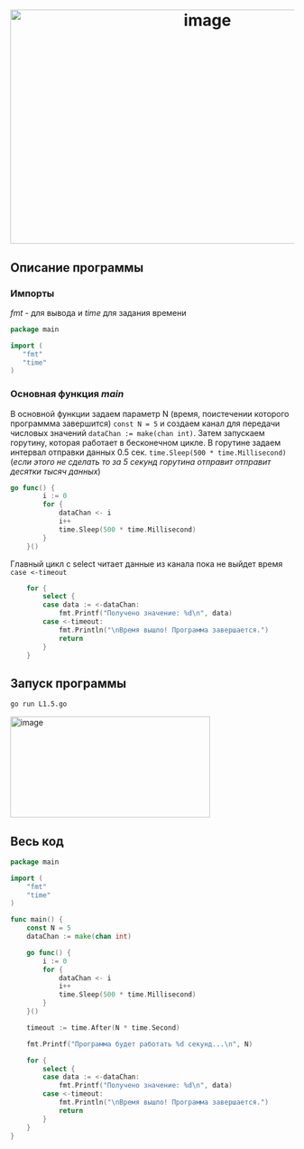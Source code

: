 <h1 align = "center"><img width="683" height="415" alt="image" src="https://github.com/user-attachments/assets/657fa81f-53ea-435e-aa65-4ea30e686606" />
</h1>

## Описание программы 

### Импорты
*fmt* - для вывода и *time* для задания времени
 ```go
 package main

import (
	"fmt"
	"time"
)
 ```
### Основная функция *main*
В основной функции задаем параметр N (время, поистечении которого программма завершится) `const N = 5` и создаем канал для передачи числовых значений `dataChan := make(chan int)`.
Затем запускаем горутину, которая работает в бесконечном цикле. В горутине задаем интервал отправки данных 0.5 сек. `time.Sleep(500 * time.Millisecond)` (*если этого не сделать то за 5 секунд горутина отправит отправит десятки тысяч данных*)
```go
go func() {
		i := 0
		for {
			dataChan <- i
			i++
			time.Sleep(500 * time.Millisecond)
		}
	}()
```
Главный цикл с select читает данные из канала пока не выйдет время `case <-timeout`
```go
	for {
		select {
		case data := <-dataChan:
			fmt.Printf("Получено значение: %d\n", data)
		case <-timeout:
			fmt.Println("\nВремя вышло! Программа завершается.")
			return
		}
	}
```
## Запуск программы
```bash
go run L1.5.go
```
<img width="354" height="179" alt="image" src="https://github.com/user-attachments/assets/71449d1b-bbb8-4bf5-83a7-7f8bc78ff54d" />


## Весь код
```go
package main

import (
	"fmt"
	"time"
)

func main() {
	const N = 5
	dataChan := make(chan int)

	go func() {
		i := 0
		for {
			dataChan <- i
			i++
			time.Sleep(500 * time.Millisecond)
		}
	}()

	timeout := time.After(N * time.Second)

	fmt.Printf("Программа будет работать %d секунд...\n", N)

	for {
		select {
		case data := <-dataChan:
			fmt.Printf("Получено значение: %d\n", data)
		case <-timeout:
			fmt.Println("\nВремя вышло! Программа завершается.")
			return
		}
	}
}
```



